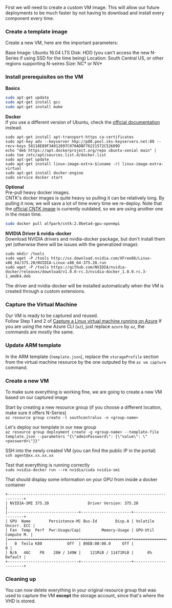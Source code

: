 First we will need to create a custom VM image. This will allow our future deployments to be much faster by not having to download and install every component every time.

### Create a template image
Create a new VM, here are the important parameters:

Base Image: Ubuntu 16.04 LTS
Disk: HDD (you can't access the new N-Series if using SSD for the time being)
Location: South Central US, or other regions supporting N-seires
Size: NC* or NV*

### Install prerequisites on the VM

__Basics__
```bash
sudo apt-get update
sudo apt-get install gcc
sudo apt-get install make
``` 

__Docker__  
If you use a different version of Ubuntu, check the [official documentation](https://docs.docker.com/engine/installation/) instead.
```
sudo apt-get install apt-transport-https ca-certificates
sudo apt-key adv --keyserver hkp://p80.pool.sks-keyservers.net:80 --recv-keys 58118E89F3A912897C070ADBF76221572C52609D
echo "deb https://apt.dockerproject.org/repo ubuntu-xenial main" | sudo tee /etc/apt/sources.list.d/docker.list
sudo apt-get update
sudo apt-get install linux-image-extra-$(uname -r) linux-image-extra-virtual
sudo apt-get install docker-engine
sudo service docker start
```

__Optional__  
Pre-pull heavy docker images.  
CNTK's docker images is quite heavy so pulling it can be relatively long. By pulling it now, we will save a lot of time every time we re-deploy.
Note that the [official CNTK image](https://hub.docker.com/r/microsoft/cntk/tags/) is currently outdated, so we are using another one in the mean time.
```bash
sudo docker pull alfpark/cntk:2.0beta4-gpu-openmpi
```
__NVIDIA Driver & nvidia-docker__  
Download NVIDIA drivers and nvidia-docker package, but don't install them yet (otherwise there will be issues with the generalized image):
```
sudo mkdir /tools
sudo wget -P /tools http://us.download.nvidia.com/XFree86/Linux-x86_64/375.20/NVIDIA-Linux-x86_64-375.20.run
sudo wget -P /tools https://github.com/NVIDIA/nvidia-docker/releases/download/v1.0.0-rc.3/nvidia-docker_1.0.0.rc.3-1_amd64.deb
```

The driver and nvidia-docker will be installed automatically when the VM is created through a custom extensions.

### Capture the Virtual Machine

Our VM is ready to be captured and reused.  
Follow Step 1 and 2 of [Capture a Linux virtual machine running on Azure](https://docs.microsoft.com/en-us/azure/virtual-machines/virtual-machines-linux-capture-image?toc=%2fazure%2fvirtual-machines%2flinux%2ftoc.json)
If you are using the new Azure CLI (`az`), just replace `azure` by `az`, the commands are mostly the same.

### Update ARM template

In the ARM template (`template.json`), replace the `storageProfile` section from the virtual machine resource by the one outputed by the `az vm capture` command.


### Create a new VM

To make sure everything is working fine, we are going to create a new VM based on our captured image

Start by creating a new resource group (if you choose a different location, make sure it offers N-Series)  
`az resource group create -l southcentralus -n <group-name>`

Let's deploy our template in our new group  
`az resource group deployment create -g <group-name> --template-file template.json --parameters "{\"adminPassword\": {\"value\": \"<password>\"}}"`

SSH into the newly created VM (you can find the public IP in the portal)  
`ssh agent@xx.xx.xx.xx`

Test that everything is running correctly  
`sudo nvidia-docker run --rm nvidia/cuda nvidia-smi`

That should display some information on your GPU from inside a docker container  
```
+-----------------------------------------------------------------------------+
| NVIDIA-SMI 375.20                 Driver Version: 375.20                    |
|-------------------------------+----------------------+----------------------+
| GPU  Name        Persistence-M| Bus-Id        Disp.A | Volatile Uncorr. ECC |
| Fan  Temp  Perf  Pwr:Usage/Cap|         Memory-Usage | GPU-Util  Compute M. |
|===============================+======================+======================|
|   0  Tesla K80           Off  | B9EB:00:00.0     Off |                    0 |
| N/A   46C    P8    28W / 149W |    121MiB / 11471MiB |      0%      Default |
+-------------------------------+----------------------+----------------------+
```


### Cleaning up  
You can now delete everything in your original resource group that was used to capture the VM **except** the storage account, since that's where the VHD is stored.
